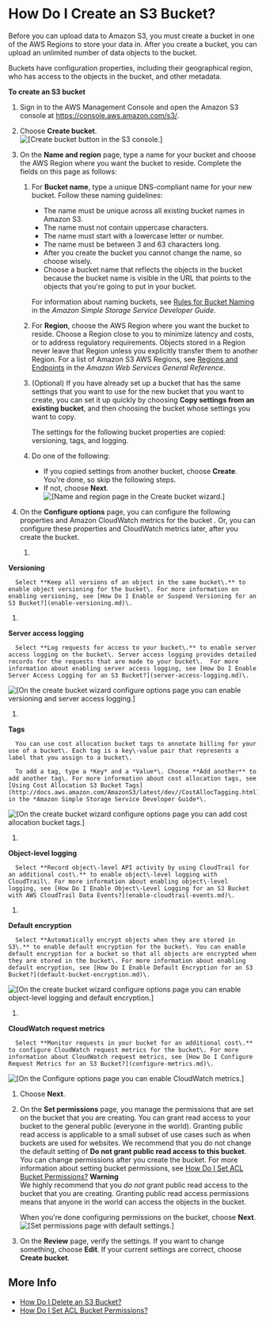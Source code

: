 # How Do I Create an S3 Bucket?<a name="create-bucket"></a>

Before you can upload data to Amazon S3, you must create a bucket in one of the AWS Regions to store your data in\. After you create a bucket, you can upload an unlimited number of data objects to the bucket\. 

Buckets have configuration properties, including their geographical region, who has access to the objects in the bucket, and other metadata\. 

**To create an S3 bucket**

1. Sign in to the AWS Management Console and open the Amazon S3 console at [https://console\.aws\.amazon\.com/s3/](https://console.aws.amazon.com/s3/)\.

1. Choose **Create bucket**\.  
![\[Create bucket button in the S3 console.\]](http://docs.aws.amazon.com/AmazonS3/latest/user-guide/images/create-bucket.png)

1. On the **Name and region** page, type a name for your bucket and choose the AWS Region where you want the bucket to reside\. Complete the fields on this page as follows:

   1. For **Bucket name**, type a unique DNS\-compliant name for your new bucket\. Follow these naming guidelines: 
      + The name must be unique across all existing bucket names in Amazon S3\. 
      + The name must not contain uppercase characters\.
      + The name must start with a lowercase letter or number\.
      + The name must be between 3 and 63 characters long\.
      + After you create the bucket you cannot change the name, so choose wisely\. 
      + Choose a bucket name that reflects the objects in the bucket because the bucket name is visible in the URL that points to the objects that you're going to put in your bucket\.

      For information about naming buckets, see [Rules for Bucket Naming](http://docs.aws.amazon.com/AmazonS3/latest/dev//BucketRestrictions.html#bucketnamingrules) in the *Amazon Simple Storage Service Developer Guide*\.

   1. For **Region**, choose the AWS Region where you want the bucket to reside\. Choose a Region close to you to minimize latency and costs, or to address regulatory requirements\. Objects stored in a Region never leave that Region unless you explicitly transfer them to another Region\. For a list of Amazon S3 AWS Regions, see [Regions and Endpoints](http://docs.aws.amazon.com/general/latest/gr/rande.html#s3_region) in the *Amazon Web Services General Reference*\.

   1. \(Optional\) If you have already set up a bucket that has the same settings that you want to use for the new bucket that you want to create, you can set it up quickly by choosing **Copy settings from an existing bucket**, and then choosing the bucket whose settings you want to copy\.

      The settings for the following bucket properties are copied: versioning, tags, and logging\.

   1. Do one of the following:
      + If you copied settings from another bucket, choose **Create**\. You're done, so skip the following steps\.
      + If not, choose **Next**\.  
![\[Name and region page in the Create bucket wizard.\]](http://docs.aws.amazon.com/AmazonS3/latest/user-guide/images/create-bucket-name-region.png)

1. On the **Configure options** page, you can configure the following properties and Amazon CloudWatch metrics for the bucket \. Or, you can configure these properties and CloudWatch metrics later, after you create the bucket\.

   1. 

****Versioning****

      Select **Keep all versions of an object in the same bucket\.** to enable object versioning for the bucket\. For more information on enabling versioning, see [How Do I Enable or Suspend Versioning for an S3 Bucket?](enable-versioning.md)\.

   1. 

****Server access logging****

      Select **Log requests for access to your bucket\.** to enable server access logging on the bucket\. Server access logging provides detailed records for the requests that are made to your bucket\.  For more information about enabling server access logging, see [How Do I Enable Server Access Logging for an S3 Bucket?](server-access-logging.md)\.  
![\[On the create bucket wizard configure options page you can enable versioning and server access logging.\]](http://docs.aws.amazon.com/AmazonS3/latest/user-guide/images/create-bucket-set-properties-1.png)

   1. 

****Tags****

      You can use cost allocation bucket tags to annotate billing for your use of a bucket\. Each tag is a key\-value pair that represents a label that you assign to a bucket\.

      To add a tag, type a *Key* and a *Value*\. Choose **Add another** to add another tag\. For more information about cost allocation tags, see [Using Cost Allocation S3 Bucket Tags](http://docs.aws.amazon.com/AmazonS3/latest/dev//CostAllocTagging.html) in the *Amazon Simple Storage Service Developer Guide*\.  
![\[On the create bucket wizard configure options page you can add cost allocation bucket tags.\]](http://docs.aws.amazon.com/AmazonS3/latest/user-guide/images/create-bucket-set-properties-2.png)

   1. 

****Object\-level logging****

      Select **Record object\-level API activity by using CloudTrail for an additional cost\.** to enable object\-level logging with CloudTrail\. For more information about enabling object\-level logging, see [How Do I Enable Object\-Level Logging for an S3 Bucket with AWS CloudTrail Data Events?](enable-cloudtrail-events.md)\.

   1. 

****Default encryption****

      Select **Automatically encrypt objects when they are stored in S3\.** to enable default encryption for the bucket\. You can enable default encryption for a bucket so that all objects are encrypted when they are stored in the bucket\. For more information about enabling default encryption, see [How Do I Enable Default Encryption for an S3 Bucket?](default-bucket-encryption.md)\.  
![\[On the create bucket wizard configure options page you can enable object-level logging and default encryption.\]](http://docs.aws.amazon.com/AmazonS3/latest/user-guide/images/create-bucket-set-properties-3.png)

   1. 

****CloudWatch request metrics****

      Select **Monitor requests in your bucket for an additional cost\.** to configure CloudWatch request metrics for the bucket\. For more information about CloudWatch request metrics, see [How Do I Configure Request Metrics for an S3 Bucket?](configure-metrics.md)\.  
![\[On the Configure options page you can enable CloudWatch metrics.\]](http://docs.aws.amazon.com/AmazonS3/latest/user-guide/images/create-bucket-config-management.png)

1. Choose **Next**\.

1. On the **Set permissions** page, you manage the permissions that are set on the bucket that you are creating\. You can grant read access to your bucket to the general public \(everyone in the world\)\. Granting public read access is applicable to a small subset of use cases such as when buckets are used for websites\. We recommend that you do not change the default setting of **Do not grant public read access to this bucket**\. You can change permissions after you create the bucket\. For more information about setting bucket permissions, see [How Do I Set ACL Bucket Permissions?](set-bucket-permissions.md) 
**Warning**  
We highly recommend that you *do not* grant public read access to the bucket that you are creating\. Granting public read access permissions means that anyone in the world can access the objects in the bucket\. 

   When you're done configuring permissions on the bucket, choose **Next**\.  
![\[Set permissions page with default settings.\]](http://docs.aws.amazon.com/AmazonS3/latest/user-guide/images/create-bucket-set-permissions.png)

1. On the **Review** page, verify the settings\. If you want to change something, choose **Edit**\. If your current settings are correct, choose **Create bucket**\.

## More Info<a name="create-bucket-moreinfo"></a>
+ [How Do I Delete an S3 Bucket?](delete-bucket.md)
+ [How Do I Set ACL Bucket Permissions?](set-bucket-permissions.md)